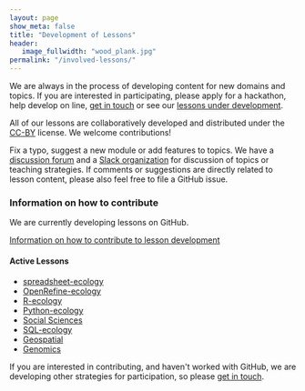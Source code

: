 ```yaml
---
layout: page
show_meta: false
title: "Development of Lessons"
header:
   image_fullwidth: "wood_plank.jpg"
permalink: "/involved-lessons/"
---
```


We are always in the process of developing content for new domains and topics.
If you are interested in participating, please apply for a hackathon,
help develop on line, [get in touch](https://carpentries.org/contact/) or see our [lessons under
development](/lessons/#materials-in-early-development).

All of our lessons are collaboratively developed and distributed under the
[CC-BY](https://creativecommons.org/licenses/by/2.0/) license. We welcome
contributions!

Fix a typo, suggest a new module or add features to topics. We have a
[discussion forum](https://carpentries.topicbox.com/) and a [Slack organization](https://swc-slack-invite.herokuapp.com/) for discussion of
topics or teaching strategies. If comments or suggestions are directly
related to lesson content, please also feel free to file a GitHub issue.

### Information on how to contribute

We are currently developing lessons on GitHub.

[Information on how to contribute to lesson development](https://github.com/datacarpentry/lesson-template/blob/gh-pages/CONTRIBUTING.md)

#### Active Lessons

- [spreadsheet-ecology](https://github.com/datacarpentry/spreadsheet-ecology-lesson)
- [OpenRefine-ecology](https://github.com/datacarpentry/OpenRefine-ecology)
- [R-ecology](https://github.com/datacarpentry/R-ecology)
- [Python-ecology](https://github.com/datacarpentry/python-ecology)
- [Social Sciences](https://github.com/datacarpentry/socialsci-workshop/)
- [SQL-ecology](https://github.com/datacarpentry/sql-ecology)
- [Geospatial](https://github.com/datacarpentry/geospatial-workshop/)
- [Genomics](https://github.com/datacarpentry/genomics-workshop/)

If you are interested in contributing, and haven't worked with GitHub, we are developing other strategies for participation, so please [get in touch](mailto:team@carpentries.org).
